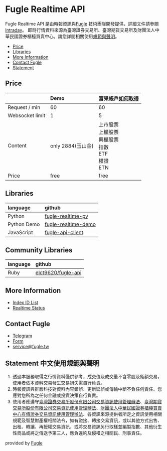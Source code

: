 # Fugle Realtime API

Fugle Realtime API 是由時報資訊與[Fugle](https://www.fugle.tw/) 技術團隊開發提供，詳細文件請參閱[Intraday](./INTRADAY.md)。
即時行情資料來源為臺灣證券交易所、臺灣期貨交易所及財團法人中華民國證券櫃檯買賣中心。請您詳閱相關使用[規範與聲明](https://github.com/fortuna-intelligence/fugle-realtime-docs#Statement-中文使用規範與聲明)。

* [Price](#price)
* [Libraries](#libraries)
* [More Information](#more-Informatio)
* [Contact Fugle](#contact-Fugle)
* [Statement](#Statement)

## Price
|  | Demo | 富果帳戶[如何取得](https://www.fugle.tw/events/trade-landing-page/) |
|:--|:--|:--|
| Request / min | 60 | 60 |
| Websocket limit | 1 | 5 |
| Content | only 2884(玉山金) | 上市股票 <br/> 上櫃股票 <br/> 興櫃股票 <br/> 指數 <br/> ETF <br/> 權證 <br/> ETN |
| Price |  free |  free |

## Libraries
| language | github  |
|:---|:---|
| Python | [fugle-realtime-py](https://github.com/fortuna-intelligence/fugle-realtime-py)  |
| Python Demo | [fugle-realtime-demo](https://github.com/fortuna-intelligence/fugle-realtime-demo/) |
| JavaScript | [fugle-api-client](https://github.com/fortuna-intelligence/fugle-api-client)  |

## Community Libraries
| language | github  |
|:---|:---|
| Ruby | [elct9620/fugle-api](https://github.com/elct9620/fugle-api)  |

## More Information
* [Index ID List](https://developer.fugle.tw/document/indexIdList)
* [Realtime Status](https://developer.fugle.tw/document/status)


## Contact Fugle
* [Telegram](https://t.me/fugle_realtime_api)
* [Form](https://www.fugle.tw/contact)
* [service@fugle.tw](mailto:service@fugle.tw)


## Statement 中文使用規範與聲明
1. 透過本服務取得之行情資料僅供參考，成交值及成交量不含零股及鉅額交易，使用者依本資料交易發生交易損失需自行負責。
2. 時報資訊與群馥科技對資料內容錯誤、更新延誤或傳輸中斷不負任何責任。您應對您所為之任何金融或投資決策自行負責。
3. 使用者應遵守[臺灣證券交易所股份有限公司交易資訊使用管理辦法](http://www.selaw.com.tw/LawArticle.aspx?LawID=G0100124)、[臺灣期貨交易所股份有限公司交易資訊使用管理辦法](http://www.selaw.com.tw/LawArticle.aspx?LawID=G0101422)、[財團法人中華民國證券櫃檯買賣中心有價證券交易資訊使用管理辦法](http://www.selaw.com.tw/LawArticle.aspx?LawID=G0100766)、各資訊來源提供者所定之資訊使用相關規範及智慧財產權相關法令，如有盜接、轉接交易資訊，或以其他方式出售、出租、轉讓、再授權交易資訊，或將交易資訊另行取樣並編製指數、其他衍生性商品或將之傳送予第三人，應負違約及侵權之相關民、刑事責任。


provided by [Fugle](https://www.fugle.tw/)
